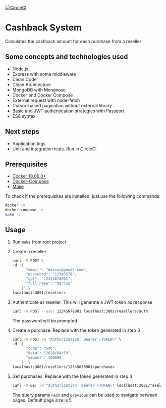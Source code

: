 [![CircleCI](https://circleci.com/gh/mvibraim/cashback-system.svg?style=svg)](https://circleci.com/gh/mvibraim/cashback-system)

# Cashback System

Calculates the cashback amount for each purchase from a reseller

## Some concepts and technologies used

- Node.js
- Express with some middleware
- Clean Code
- Clean Architecture
- MongoDB with Mongoose
- Docker and Docker Compose
- External request with node-fetch
- Cursor-based pagination without external library
- Basic and JWT authentication strategies with Passport
- ES6 syntax

## Next steps

- Application logs
- Unit and integration tests. Run in CircleCI

## Prerequisites

- [Docker 18.06.0+](https://docs.docker.com/install/)
- [Docker-Compose](https://docs.docker.com/compose/install/)
- [Make](https://www.gnu.org/software/make/)

To check if the prerequisites are installed, just use the following commands:

```bash
docker -v
docker-compose -v
make -v
```

## Usage

1. Run `make` from root project

2. Create a reseller

   ```bash
   curl -X POST \
   -d '{
         "email": "marcus@gmail.com",
         "password": "12345678",
         "cpf": "12345678901",
         "full_name": "Marcus"
       }' \
   localhost:3001/resellers
   ```

3. Authenticate as reseller. This will generate a JWT token as response

   ```bash
   curl -X POST --user 12345678901 localhost:3001/resellers/auth
   ```

   The password will be prompted

4. Create a purchase. Replace <TOKEN> with the token generated in step 3

   ```bash
   curl -X POST -H "Authorization: Bearer <TOKEN>" \
   -d '{
         "code": "546",
         "data": "2020/04/10",
         "amount": 100000
       }' \
   localhost:3001/resellers/12345678901/purchases
   ```

5. Get purchases. Replace <TOKEN> with the token generated in step 3

   ```bash
   curl -X GET -H "Authorization: Bearer <TOKEN>" localhost:3001/resellers/12345678901/purchases
   ```

   The query params `next` and `previous` can be used to navigate between pages. Default page size is 5
